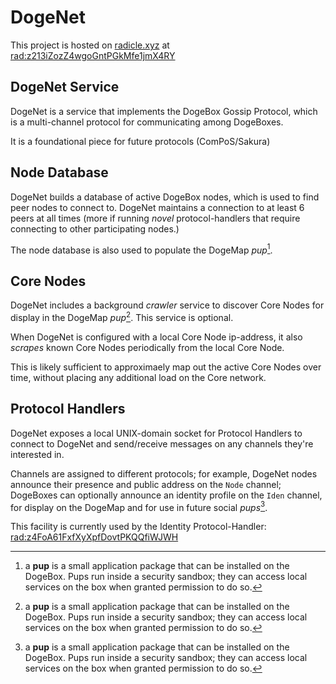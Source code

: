 # DogeNet

This project is hosted on [radicle.xyz](https://radicle.xyz) at [rad:z213iZozZ4wgoGntPGkMfe1jmX4RY](https://app.radicle.xyz/nodes/ash.radicle.garden/z213iZozZ4wgoGntPGkMfe1jmX4RY)

## DogeNet Service

DogeNet is a service that implements the DogeBox Gossip Protocol, which is a
multi-channel protocol for communicating among DogeBoxes.

It is a foundational piece for future protocols (ComPoS/Sakura)	

## Node Database

DogeNet builds a database of active DogeBox nodes, which is used to find
peer nodes to connect to. DogeNet maintains a connection to at least 6
peers at all times (more if running *novel* protocol-handlers that require
connecting to other participating nodes.)

The node database is also used to populate the DogeMap *pup*[^1].

## Core Nodes

DogeNet includes a background *crawler* service to discover Core Nodes
for display in the DogeMap *pup*[^1]. This service is optional.

When DogeNet is configured with a local Core Node ip-address, it also
*scrapes* known Core Nodes periodically from the local Core Node.

This is likely sufficient to approximaely map out the active Core Nodes
over time, without placing any additional load on the Core network.

## Protocol Handlers

DogeNet exposes a local UNIX-domain socket for Protocol Handlers to connect
to DogeNet and send/receive messages on any channels they're interested in.

Channels are assigned to different protocols; for example, DogeNet nodes
announce their presence and public address on the `Node` channel; DogeBoxes
can optionally announce an identity profile on the `Iden` channel, for
display on the DogeMap and for use in future social *pups*[^1].

This facility is currently used by the Identity Protocol-Handler:
[rad:z4FoA61FxfXyXpfDovtPKQQfiWJWH](https://app.radicle.xyz/nodes/ash.radicle.garden/z4FoA61FxfXyXpfDovtPKQQfiWJWH)


[^1]: a **pup** is a small application package that can be installed on the DogeBox.
Pups run inside a security sandbox; they can access local services on the box
when granted permission to do so.
